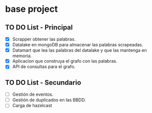 # base project

## TO DO List - Principal

- [X] Scrapper obtener las palabras.
- [X] Datalake en mongoDB para almacenar las palabras scrapeadas.
- [X] Datamart que lea las palabras del datalake y que las mantenga en memoria.
- [X] Aplicacion que construya el grafo con las palabras.
- [X] API de consultas para el grafo.

## TO DO List - Secundario

- [ ] Gestión de eventos.
- [ ] Gestión de duplicados en las BBDD.
- [ ] Carga de hazelcast
